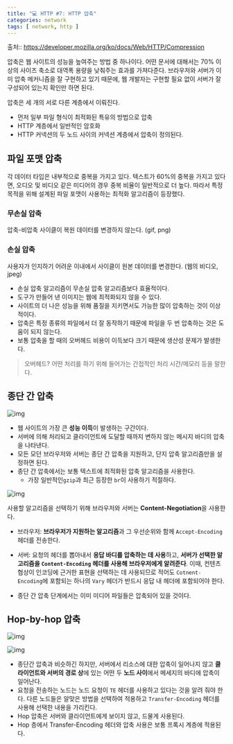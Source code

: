 ```yaml
---
title: "💻 HTTP #7: HTTP 압축"
categories: network
tags: [ network, http ]
---
```


출처:: https://developer.mozilla.org/ko/docs/Web/HTTP/Compression


압축은 웹 사이트의 성능을 높여주는 방법 중 하나이다. 어떤 문서에 대해서는 70% 이상의 사이즈 축소로 대역폭 용량을 낮춰주는 효과를 가져다준다. 브라우저와 서버가 이미 압축 메커니즘을 잘 구현하고 있기 때문에, 웹 개발자는 구현할 필요 없이 서버가 잘 구성되어 있는지 확인만 하면 된다.

압축은 세 개의 서로 다른 계층에서 이뤄진다.

- 먼저 일부 파일 형식이 최적화된 특유의 방법으로 압축
- HTTP 계층에서 일반적인 암호화
- HTTP 커넥션의 두 노드 사이의 커넥션 계층에서 압축이 정의된다.

## 파일 포맷 압축

각 데이터 타입은 내부적으로 중복을 가지고 있다. 텍스트가 60%의 중복을 가지고 있다면, 오디오 및 비디오 같은 미디어의 경우 중복 비율이 일반적으로 더 높다. 따라서 특정 목적을 위해 설계된 파일 포맷이 사용하는 최적화 알고리즘이 등장했다.

### 무손실 압축

압축-비압축 사이클이 복원 데이터를 변경하지 않는다. (gif, png)

### 손실 압축

사용자가 인지하기 어려운 이내에서 사이클이 원본 데이터를 변경한다. (웹의 비디오, jpeg)


- 손실 압축 알고리즘이 무손실 압축 알고리즘보다 효율적이다.
- 도구가 만들어 낸 이미지는 웹에 최적화되지 않을 수 있다. 
- 사이트의 더 나은 성능을 위해 품질을 지키면서도 가능한 많이 압축하는 것이 이상적이다. 
- 압축은 특정 종류의 파일에서 더 잘 동작하기 때문에 파일을 두 번 압축하는 것은 도움이 되지 않는다.
- 보통 압축을 할 때의 오버헤드 비용이 이득보다 크기 때문에 생산성 문제가 발생한다.

> 오버헤드? 어떤 처리를 하기 위해 들어가는 간접적인 처리 시간/메모리 등을 말한다.



## 종단 간 압축	

![img](https://mdn.mozillademos.org/files/13801/HTTPEnco1.png)

- 웹 사이트의 가장 큰 **성능 이득**이 발생하는 구간이다.
- 서버에 의해 처리되고 클라이언트에 도달할 때까지 변하지 않는 메시지 바디의 압축을 나타낸다.
- 모든 모던 브라우저와 서버는 종단 간 압축을 지원하고, 단지 압축 알고리즘만을 설정하면 된다. 
- 종단 간 압축에서는 보통 텍스트에 최적화된 압축 알고리즘을 사용한다. 
  - 가장 일반적인`gzip`과 최근 등장한 `br`이 사용하기 적절하다.

![img](https://mdn.mozillademos.org/files/13811/HTTPCompression1.png)

사용할 알고리즘을 선택하기 위해 브라우저와 서버는 **Content-Negotiation**을 사용한다.
- 브라우저: **브라우저가 지원하는 알고리즘**과 그 우선순위와 함께 `Accept-Encoding` 헤더를 전송한다.
- 서버: 요청의 헤더를 뽑아내서 **응답 바디를 압축하는 데 사용**하고, **서버가 선택한 알고리즘을 `Content-Encoding` 헤더를 사용해 브라우저에게 알려준다**. 이때, 컨텐츠 협상이 인코딩에 근거한 표현을 선택하는 데 사용되므로 적어도 `Cotnent-Encoding`에 포함되는 하나의 `Vary` 헤더가 반드시 응답 내 헤더에 포함되어야 한다. 



- 종단 간 압축 단계에서는 이미 미디어 파일들은 압축되어 있을 것이다.

## Hop-by-hop 압축

![img](https://mdn.mozillademos.org/files/13807/HTTPTE1.png)

![img](https://mdn.mozillademos.org/files/13809/HTTPComp2.png)

- 종단간 압축과 비슷하긴 하지만, 서버에서 리소스에 대한 압축이 일어나지 않고 **클라이언트와 서버의 경로 상**에 있는 어떤 두 **노드 사이**에서 메세지의 바디에 압축이 일어난다. 
- 요청을 전송하는 노드는 노드 요청이 `TE` 헤더를 사용하고 있다는 것을 알려 줘야 한다. 다른 노드들은 알맞은 방법을 선택하여 적용하고 `Transfer-Encoding` 헤더를 사용해 선택한 내용을 가리킨다.
- Hop 압축은 서버와 클라이언트에게 보이지 않고, 드물게 사용된다.
- Hop 층에서 Transfer-Encoding 헤더와 압축 사용은 보통 프록시 계층에 적용된다.
